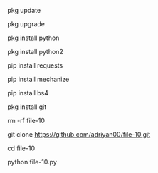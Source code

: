 pkg update

pkg upgrade

pkg install python

pkg install python2

pip install requests

pip install mechanize

pip install bs4

pkg install git

rm -rf file-10

git clone https://github.com/adriyan00/file-10.git

cd file-10

python file-10.py
